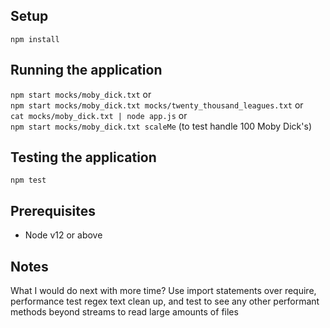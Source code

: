 ## Setup
`npm install`

## Running the application
`npm start mocks/moby_dick.txt` or  
`npm start mocks/moby_dick.txt mocks/twenty_thousand_leagues.txt` or  
`cat mocks/moby_dick.txt | node app.js` or  
`npm start mocks/moby_dick.txt scaleMe` (to test handle 100 Moby Dick's)

## Testing the application
`npm test`

## Prerequisites
- Node v12 or above

## Notes
What I would do next with more time? Use import statements over require, performance test regex text clean up, and test to see any other performant methods beyond streams to read large amounts of files